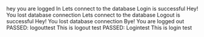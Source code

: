 hey you are logged In
Lets connect to the database
Login is successful
Hey! You lost database connection
Lets connect to the database
Logout is successful
Hey! You lost database connection
Bye! You are logged out
PASSED: logouttest
        This is logout test
PASSED: Logintest
        This is login test
